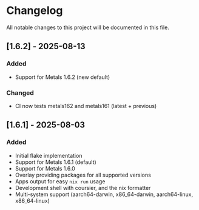 # Changelog

All notable changes to this project will be documented in this file.

## [1.6.2] - 2025-08-13

### Added
- Support for Metals 1.6.2 (new default)

### Changed
- CI now tests metals162 and metals161 (latest + previous)

## [1.6.1] - 2025-08-03

### Added
- Initial flake implementation
- Support for Metals 1.6.1 (default)
- Support for Metals 1.6.0
- Overlay providing packages for all supported versions
- Apps output for easy `nix run` usage
- Development shell with coursier, and the nix formatter
- Multi-system support (aarch64-darwin, x86_64-darwin, aarch64-linux, x86_64-linux)
